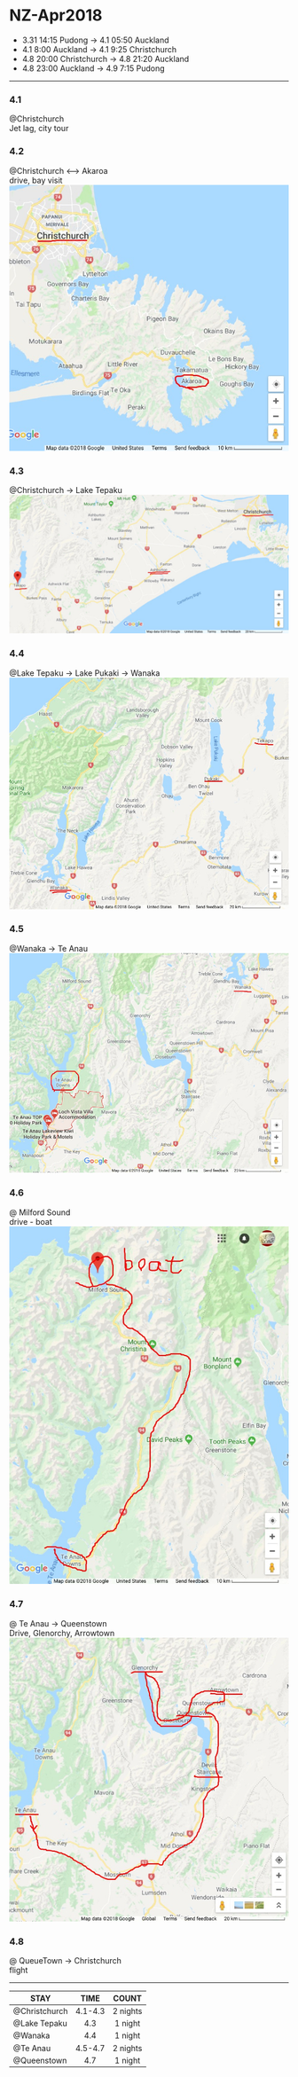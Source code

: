 # NZ-Apr2018

* 3.31 14:15 Pudong -> 4.1 05:50 Auckland  
* 4.1 8:00 Auckland -> 4.1 9:25 Christchurch
* 4.8 20:00 Christchurch -> 4.8 21:20 Auckland
* 4.8 23:00 Auckland -> 4.9 7:15 Pudong
***
### 4.1
@Christchurch  
Jet lag, city tour

### 4.2
@Christchurch <--> Akaroa  
drive, bay visit  
![](pics/1.jpg)

### 4.3
@Christchurch -> Lake Tepaku  
![](pics/2.jpg)

### 4.4
@Lake Tepaku -> Lake Pukaki -> Wanaka  
![](pics/3.jpg)

### 4.5
@Wanaka -> Te Anau  
![](pics/4.jpg)

### 4.6
@ Milford Sound  
drive - boat  
![](pics/5.jpg)

### 4.7
@ Te Anau -> Queenstown  
Drive, Glenorchy, Arrowtown  
![](pics/6.jpg)

### 4.8
@ QueueTown ->  Christchurch  
flight
***
| STAY            | TIME        | COUNT    |
| --------------- |:-----------:|:--------:|
| @Christchurch   | 4.1-4.3     | 2 nights |
| @Lake Tepaku    | 4.3         | 1 night  |
| @Wanaka         | 4.4         | 1 night  |
| @Te Anau        | 4.5-4.7     | 2 nights |
| @Queenstown     | 4.7         | 1 night  |
